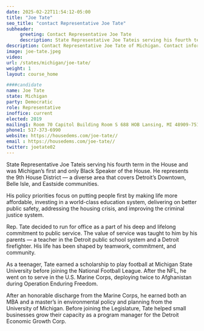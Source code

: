 ```yaml
---
date: 2025-02-22T11:54:12-05:00
title: "Joe Tate"
seo_title: "contact Representative Joe Tate"
subheader:
     greeting: Contact Representative Joe Tate
     description: State Representative Joe Tateis serving his fourth term in the House and was Michigan’s first and only Black Speaker of the House. He represents the 9th House District — a diverse area that covers Detroit’s Downtown, Belle Isle, and Eastside communities.
description: Contact Representative Joe Tate of Michigan. Contact information for Joe Tate includes email address, phone number, and mailing address.
image: joe-tate.jpeg
video:
url: /states/michigan/joe-tate/
weight: 1
layout: course_home

####candidate
name: Joe Tate
state: Michigan
party: Democratic
role: Representative
inoffice: current
elected: 2019
mailing1: Room 70 Capitol Building Room S 688 HOB Lansing, MI 48909-7514
phone1: 517-373-6990
website: https://housedems.com/joe-tate//
email : https://housedems.com/joe-tate//
twitter: joetate02
---
```

State Representative Joe Tateis serving his fourth term in the House and was Michigan’s first and only Black Speaker of the House. He represents the 9th House District — a diverse area that covers Detroit’s Downtown, Belle Isle, and Eastside communities.

His policy priorities focus on putting people first by making life more affordable, investing in a world-class education system, delivering on better public safety, addressing the housing crisis, and improving the criminal justice system.   

Rep. Tate decided to run for office as a part of his deep and lifelong commitment to public service. The value of service was taught to him by his parents — a teacher in the Detroit public school system and a Detroit firefighter. His life has been shaped by teamwork, commitment, and community.

As a teenager, Tate earned a scholarship to play football at Michigan State University before joining the National Football League. After the NFL, he went on to serve in the U.S. Marine Corps, deploying twice to Afghanistan during Operation Enduring Freedom.

After an honorable discharge from the Marine Corps, he earned both an MBA and a master’s in environmental policy and planning from the University of Michigan. Before joining the Legislature, Tate helped small businesses grow their capacity as a program manager for the Detroit Economic Growth Corp.
